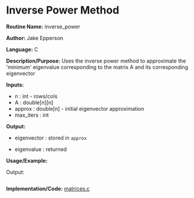 # Inverse Power Method

**Routine Name:** inverse_power

**Author:** Jake Epperson

**Language:** C

**Description/Purpose:** Uses the inverse power method to approximate the 'minimum' eigenvalue corresponding to the matrix A and its corresponding eigenvector

**Inputs:**

- n : int - rows/cols
- A : double[n][n]
- approx : double[n] - initial eigenvector approximation
- max_iters : int

**Output:** 

- eigenvector : stored in `approx`

- eigenvalue : returned

**Usage/Example:**

Output:
```
```

**Implementation/Code:** [matrices.c](../../../../src/linear_algebra/C/matrices.c)